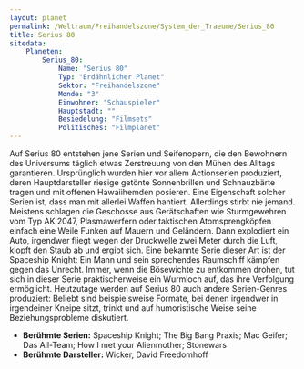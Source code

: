 ```yaml
---
layout: planet
permalink: /Weltraum/Freihandelszone/System_der_Traeume/Serius_80
title: Serius 80
sitedata:
    Planeten:
        Serius_80:
            Name: "Serius 80"
            Typ: "Erdähnlicher Planet"
            Sektor: "Freihandelszone"
            Monde: "3"
            Einwohner: "Schauspieler"
            Hauptstadt: ""
            Besiedelung: "Filmsets"
            Politisches: "Filmplanet"
---
```




Auf Serius 80 entstehen jene Serien und Seifenopern, die den Bewohnern des Universums täglich etwas Zerstreuung von den Mühen des Alltags garantieren. Ursprünglich wurden hier vor allem Actionserien produziert, deren Hauptdarsteller riesige getönte Sonnenbrillen und Schnauzbärte tragen und mit offenen Hawaiihemden posieren. Eine Eigenschaft solcher Serien ist, dass man mit allerlei Waffen hantiert. Allerdings stirbt nie jemand. Meistens schlagen die Geschosse aus Gerätschaften wie Sturmgewehren vom Typ AK 2047, Plasmawerfern oder taktischen Atomsprengköpfen einfach eine Weile Funken auf Mauern und Geländern. Dann explodiert ein Auto, irgendwer fliegt wegen der Druckwelle zwei Meter durch die Luft, klopft den Staub ab und ergibt sich. Eine bekannte Serie dieser Art ist der Spaceship Knight: Ein Mann und sein sprechendes Raumschiff kämpfen gegen das Unrecht. Immer, wenn die Bösewichte zu entkommen drohen, tut sich in dieser Serie praktischerweise ein Wurmloch auf, das ihre Verfolgung ermöglicht. Heutzutage werden auf Serius 80 auch andere Serien-Genres produziert: Beliebt sind beispielsweise Formate, bei denen irgendwer in irgendeiner Kneipe sitzt, trinkt und auf humoristische Weise seine Beziehungsprobleme diskutiert.

- **Berühmte Serien:** Spaceship Knight; The Big Bang Praxis; Mac Geifer; Das All-Team; How I met your Alienmother; Stonewars
- **Berühmte Darsteller:** Wicker, David Freedomhoff
